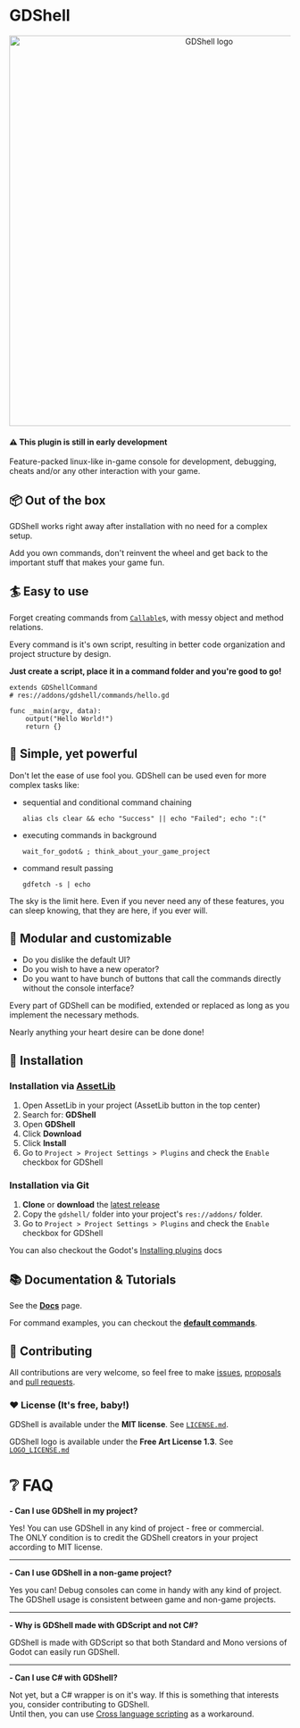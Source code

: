 # GDShell

<p align="center">
  <a href="https://github.com/Kubulambula/Godot-GDShell">
    <img src="https://github.com/Kubulambula/Godot-GDShell/blob/main/addons/gdshell/docs/logo_text.png" width="700" alt="GDShell logo">
  </a>
</p>


#### ⚠️ This plugin is still in early development


Feature-packed linux-like in-game console for development, debugging, cheats and/or any other interaction with your game.


## 📦 Out of the box
GDShell works right away after installation with no need for a complex setup.

Add you own commands, don't reinvent the wheel and get back to the important stuff that makes your game fun.



## 🏄 Easy to use
Forget creating commands from [`Callable`](https://docs.godotengine.org/en/latest/classes/class_callable.html)s, with messy object and method relations.

Every command is it's own script, resulting in better code organization and project structure by design.


**Just create a script, place it in a command folder and you're good to go!**

```gdscript
extends GDShellCommand
# res://addons/gdshell/commands/hello.gd

func _main(argv, data):
    output("Hello World!")
    return {}
```


## 💪 Simple, yet powerful
Don't let the ease of use fool you. GDShell can be used even for more complex tasks like:

* sequential and conditional command chaining

    `alias cls clear && echo "Success" || echo "Failed"; echo ":("`

* executing commands in background

    `wait_for_godot& ; think_about_your_game_project`

* command result passing

    `gdfetch -s | echo`

The sky is the limit here. Even if you never need any of these features, you can sleep knowing, that they are here, if you ever will.


## 🧩 Modular and customizable
* Do you dislike the default UI?
* Do you wish to have a new operator?
* Do you want to have bunch of buttons that call the commands directly without the console interface?

Every part of GDShell can be modified, extended or replaced as long as you implement the necessary methods.

Nearly anything your heart desire can be done done!


## 🧪 Installation
### Installation via [AssetLib](https://godotengine.org/asset-library/asset/1526)
1. Open AssetLib in your project (AssetLib button in the top center)
2. Search for: **GDShell**
3. Open **GDShell**
4. Click **Download**
5. Click **Install**
6. Go to `Project > Project Settings > Plugins` and check the `Enable` checkbox for GDShell


### Installation via Git
1. **Clone** or **download** the [latest release](https://github.com/Kubulambula/Godot-GDShell/releases/latest)
2. Copy the `gdshell/` folder into your project's `res://addons/` folder.
3. Go to `Project > Project Settings > Plugins` and check the `Enable` checkbox for GDShell


You can also checkout the Godot's [Installing plugins](https://docs.godotengine.org/en/latest/tutorials/plugins/editor/installing_plugins.html) docs


## 📚 Documentation & Tutorials
See the **[Docs](https://github.com/Kubulambula/Godot-GDShell/blob/main/addons/gdshell/docs/docs.md)** page.

For command examples, you can checkout the **[default commands](https://github.com/Kubulambula/Godot-GDShell/tree/main/addons/gdshell/commands/default_commands)**.


## 👥 Contributing
All contributions are very welcome, so feel free to make [issues](https://github.com/Kubulambula/Godot-GDShell/issues), [proposals](https://github.com/Kubulambula/Godot-GDShell/issues/proposal) and [pull requests](https://github.com/Kubulambula/Godot-GDShell/pulls). 


### ❤️ License (It's free, baby!)
GDShell is available under the **MIT license**.
See [`LICENSE.md`](https://github.com/Kubulambula/Godot-GDShell/blob/main/LICENSE.md).

GDShell logo is available under the **Free Art License 1.3**. See [`LOGO_LICENSE.md`](https://github.com/Kubulambula/Godot-GDShell/blob/main/addons/gdshell/LOGO_LICENSE.md)


# ❔ FAQ
**- Can I use GDShell in my project?**

Yes! You can use GDShell in any kind of project - free or commercial.<br>
The ONLY condition is to credit the GDShell creators in your project according to MIT license.

---

**- Can I use GDShell in a non-game project?**<br>

Yes you can! Debug consoles can come in handy with any kind of project.<br>
The GDShell usage is consistent between game and non-game projects.

---

**- Why is GDShell made with GDScript and not C#?**<br>

GDShell is made with GDScript so that both Standard and Mono versions of Godot can easily run GDShell.

---

**- Can I use C# with GDShell?**<br>

Not yet, but a C# wrapper is on it's way. If this is something that interests you, consider contributing to GDShell.<br>
Until then, you can use [Cross language scripting](https://docs.godotengine.org/en/latest/tutorials/scripting/cross_language_scripting.html) as a workaround.
